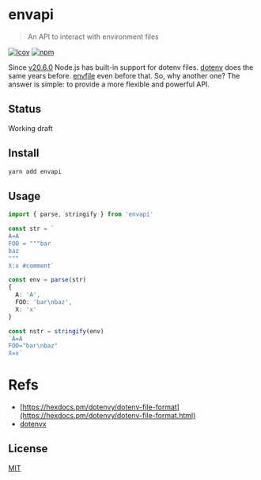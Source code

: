 # envapi
> An API to interact with environment files

[![lcov](https://img.shields.io/badge/dynamic/json?url=https%3A%2F%2Fgithub.com%2Fantongolub%2Fmisc%2Freleases%2Fdownload%2Flcov%2Flcov-sum.json&query=%24.scopes.packages_env_envapi.max&label=lcov&color=brightgreen)](https://github.com/antongolub/misc/releases/download/lcov/lcov.info)
[![npm](https://img.shields.io/npm/v/envapi.svg?&color=white)](https://www.npmjs.com/package/envapi)

Since [v20.6.0](https://nodejs.org/en/blog/release/v20.6.0) Node.js has built-in support for dotenv files. [dotenv](https://www.npmjs.com/package/dotenv) does the same years before. [envfile](https://www.npmjs.com/package/envfile) even before that. So, why another one? The answer is simple: to provide a more flexible and powerful API.

## Status
Working draft

## Install
```sh
yarn add envapi
``` 

## Usage
```ts
import { parse, stringify } from 'envapi'

const str = `
A=A
FOO = """bar
baz
"""
X:x #comment`

const env = parse(str)
{
  A: 'A',
  FOO: 'bar\nbaz',
  X: 'x'
}

const nstr = stringify(env)
`A=A
FOO="bar\nbaz"
X=x`
```

# Refs
* [https://hexdocs.pm/dotenvy/dotenv-file-format](https://hexdocs.pm/dotenvy/dotenv-file-format.html)
* [dotenvx](https://github.com/dotenvx/dotenvx)

## License
[MIT](./LICENSE)
